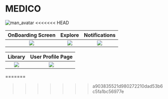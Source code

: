 # MEDICO

![man_avatar](https://user-images.githubusercontent.com/72864817/168875509-bdcac2a4-6af1-4fd6-9cde-ebc640ef688d.png)
<<<<<<< HEAD

OnBoarding Screen              |  Explore               | Notifications               
:-------------------------:|:-------------------------:|:-------------------------:
![](../assets/Onboarding.png)|![](/snapshots/snapshot1.jpeg)|![](/snapshots/snapshot3.jpeg)|

Library         |  User Profile Page
:-------------------------:|:-------------------------:
![](/snapshots/snapshot4.jpeg)|![](/snapshots/snapshot5.jpeg)|
=======
>>>>>>> a903835521d980272210dad53b6c5fa1bc56977e
